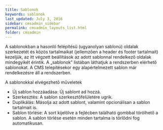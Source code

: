 ```yaml
---
title: Sablonok
keywords: sablonok
last_updated: July 3, 2016
sidebar: cmsadmin_sidebar
permalink: cmsadmin_layouts_list.html
folder: cmsadmin
---
```


A sablonokban a hasonló felépítésű (ugyanolyan sablonú) oldalak szerkezetét és közös tartalmaikat (jellemzően a header és footer tartalmait) kezeljük, az itt végzett beállítások az adott sablonnal rendelkező oldalak mindegyikét érintik. A „sablonok” listában láthatjuk a rendszerben elérhető sablonokat. A CMS telepítésekor egy alapértelmezett sablon már rendelkezésre áll a rendszerben.

A sablonokkal elvégezhető műveletek
* Új sablon hozzáadása: Új sablont ad hozzá.
* Szerkesztés: A sablon szerkesztőfelületére ugrik.
* Duplikálás: Másolja az adott sablont, valamint opcionálisan a sablon tartalmait is.
* Sablon törlése: A sort kijelölve a fejlécben található gombbal törölhető a sablon. A sablon törlése esetén minden tartalma is törlődni fog automatikusan.
